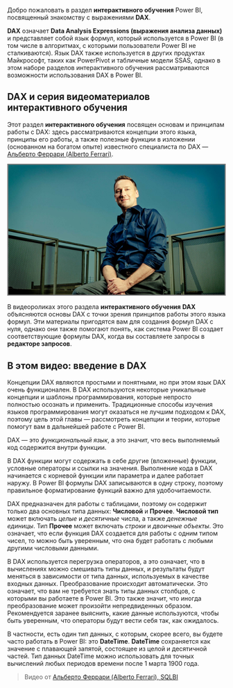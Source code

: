 Добро пожаловать в раздел **интерактивного обучения** Power BI, посвященный знакомству с выражениями **DAX**.

**DAX** означает **Data Analysis Expressions (выражения анализа данных)** и представляет собой язык формул, который используется в Power BI (в том числе в алгоритмах, с которыми пользователи Power BI не сталкиваются). Язык DAX также используется в других продуктах Майкрософт, таких как PowerPivot и табличные модели SSAS, однако в этом наборе разделов интерактивного обучения рассматриваются возможности использования DAX в Power BI.

## <a name="dax-and-this-guided-learning-video-series"></a>DAX и серия видеоматериалов интерактивного обучения
Этот раздел **интерактивного обучения** посвящен основам и принципам работы с DAX: здесь рассматриваются концепции этого языка, принципы его работы, а также полезные функции в изложении (основанном на богатом опыте) известного специалиста по DAX — [Альберто Феррари (Alberto Ferrari)](http://www.sqlbi.com/learning-dax).

![Портрет Альберто Феррари (Alberto Ferrari)](media/7-1-intro-to-dax/intro_dax_6_alberto_ferrari.png)

В видеороликах этого раздела **интерактивного обучения** **DAX** объясняются основы DAX с точки зрения принципов работы этого языка формул. Эти материалы пригодятся вам для создания формул DAX с нуля, однако они также помогают понять, как система Power BI создает соответствующие формулы DAX, когда вы составляете запросы в **редакторе запросов**.

## <a name="in-this-video---introduction-to-dax"></a>В этом видео: введение в DAX
Концепции DAX являются простыми и понятными, но при этом язык DAX очень функционален. В DAX используются некоторые уникальные концепции и шаблоны программирования, которые непросто полностью осознать и применить. Традиционные способы изучения языков программирования могут оказаться не лучшим подходом к DAX, поэтому цель этой главы — рассмотреть концепции и теории, которые помогут вам в дальнейшей работе с Power BI.

DAX — это *функциональный язык*, а это значит, что весь выполняемый код содержится внутри функции.

В DAX функции могут содержать в себе другие (вложенные) функции, условные операторы и ссылки на значения. Выполнение кода в DAX начинается с корневой функции или параметра и далее работает наружу. В Power BI формулы DAX записываются в одну строку, поэтому правильное форматирование функций важно для удобочитаемости.

DAX предназначен для работы с таблицами, поэтому он содержит только два основных типа данных: **Числовой** и **Прочее**. **Числовой тип** может включать *целые* и *десятичные* числа, а также *денежные единицы*. Тип **Прочее** может включать *строки* и *двоичные объекты*. Это означает, что если функция DAX создается для работы с одним типом чисел, то можно быть уверенным, что она будет работать с любыми другими числовыми данными.

В DAX используется перегрузка операторов, а это означает, что в вычислениях можно смешивать типы данных, и результаты будут меняться в зависимости от типа данных, используемых в качестве входных данных. Преобразование происходит автоматически. Это означает, что вам не требуется знать типы данных столбцов, с которыми вы работаете в Power BI. Это также значит, что иногда преобразование может произойти непредвиденных образом. Рекомендуется заранее выяснить, какие данные используются, чтобы быть уверенным, что операторы будут вести себя так, как ожидалось.

В частности, есть один тип данных, с которым, скорее всего, вы будете часто работать в Power BI: это **DateTime**. **DateTime** сохраняется как значение с плавающей запятой, состоящее из целой и десятичной частей. Тип данных DateTime можно использовать для точных вычислений любых периодов времени после 1 марта 1900 года.

> Видео от [Альберто Феррари (Alberto Ferrari), SQLBI](http://www.sqlbi.com/learning-dax/?utm_source=powerbi&utm_medium=marketing&utm_campaign=after-summit)
> 
> 

